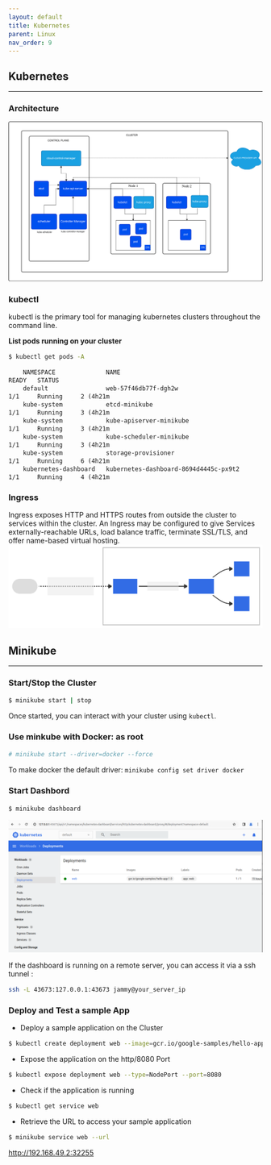 ```yaml
---
layout: default
title: Kubernetes
parent: Linux
nav_order: 9
---
```

## Kubernetes
--------------------------------
### Architecture
![art](/docs/images/kubernetes-cluster-architecture.svg)

### kubectl
kubectl is the primary tool for managing kubernetes clusters throughout the command line.

**List pods running on your cluster**
~~~sh 
$ kubectl get pods -A  
~~~

~~~log
	NAMESPACE              NAME                                         READY   STATUS 
	default                web-57f46db77f-dgh2w                         1/1     Running     2 (4h21m 
	kube-system            etcd-minikube                                1/1     Running     3 (4h21m 
	kube-system            kube-apiserver-minikube                      1/1     Running     3 (4h21m 
	kube-system            kube-scheduler-minikube                      1/1     Running     3 (4h21m 
	kube-system            storage-provisioner                          1/1     Running     6 (4h21m 
	kubernetes-dashboard   kubernetes-dashboard-8694d4445c-px9t2        1/1     Running     4 (4h21m 
~~~


### Ingress
Ingress exposes HTTP and HTTPS routes from outside the cluster to services within the cluster. An Ingress may be configured to give Services externally-reachable URLs, load balance traffic, terminate SSL/TLS, and offer name-based virtual hosting.
![ingress](/docs/images/kubernetes-ingress.svg)



## Minikube
--------------------------------

### Start/Stop the Cluster
~~~sh
$ minikube start | stop
~~~
Once started, you can interact with your cluster using ``kubectl``.

### Use minkube with Docker: as root
~~~sh
# minikube start --driver=docker --force
~~~

To make docker the default driver: ``minikube config set driver docker``

### Start Dashbord
~~~sh
$ minikube dashboard
~~~

![dashboard](/docs/images/kubernetes-dashboard.png)

If the dashboard is running on a remote server, you can access it via a ssh tunnel :
~~~sh
ssh -L 43673:127.0.0.1:43673 jammy@your_server_ip
~~~

### Deploy and Test a sample App
- Deploy a sample application on the Cluster  
~~~sh
$ kubectl create deployment web --image=gcr.io/google-samples/hello-app:1.0
~~~

- Expose the application on the http/8080  Port
~~~sh
$ kubectl expose deployment web --type=NodePort --port=8080
~~~

- Check if the application is running
~~~sh
$ kubectl get service web
~~~

- Retrieve the URL to access your sample application
~~~sh
$ minikube service web --url
~~~
  <a>http://192.168.49.2:32255</a>



